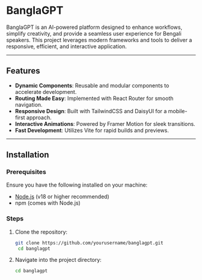# BanglaGPT

BanglaGPT is an AI-powered platform designed to enhance workflows, simplify creativity, and provide a seamless user experience for Bengali speakers. This project leverages modern frameworks and tools to deliver a responsive, efficient, and interactive application.

---

## Features

- **Dynamic Components**: Reusable and modular components to accelerate development.
- **Routing Made Easy**: Implemented with React Router for smooth navigation.
- **Responsive Design**: Built with TailwindCSS and DaisyUI for a mobile-first approach.
- **Interactive Animations**: Powered by Framer Motion for sleek transitions.
- **Fast Development**: Utilizes Vite for rapid builds and previews.

---

## Installation

### Prerequisites

Ensure you have the following installed on your machine:

- [Node.js](https://nodejs.org/) (v18 or higher recommended)
- npm (comes with Node.js)

### Steps

1. Clone the repository:
   ```bash
   git clone https://github.com/yourusername/banglagpt.git
    cd banglagpt
    ```
2. Navigate into the project directory:
   ```bash
   cd banglagpt
    ```
